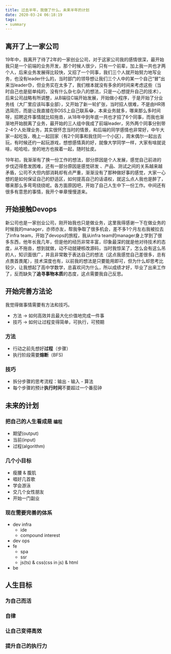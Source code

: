 ```yaml
---
title: 过去半年，我做了什么，未来半年的计划
date: 2020-03-24 06:18:19
tags:
- summary
---
```


## 离开了上一家公司
  19年中，我离开了待了2年的一家创业公司，对于这家公司我的感情很深，最开始我只是一个前端的业务开发，那个时候人很少，只有一个前辈，加上我一共也才两个人，后来业务发展得比较快，又招了一个同事，我们三个人就开始努力地写业务，也没有leader什么的，当时部门的领导想让我们三个人中的某一个自己“冒”出来当leader😓，但业务实在太多了，我们根本就没有多余的时间来考虑这些（当时自己也是挺单纯的，没有什么杂七杂八的想法，只是一心想提升自己的技术），后来公司战略有所调整，从B端往C端开始发展，开始做小程序，于是开始了分业务线（大厂里应该叫事业部），又开始了新一轮扩张，当时招人很难，不是由HR筛选简历，而是让我直接在BOSS上自己联系😂，本来业务就多，哪来那么多时间呀，招聘这件事情就比较拖沓，从18年中到年底一共也才招了6个同事，而我也渐渐地开始脱离了业务，最开始的三人组中我成了前端leader，另外两个同事分别带2-4个人处理业务，其实很怀念当时的情景，和后端的同学感情也非常好，中午大家一起吃饭，晚上一起回家（有2个同事和我住同一个小区），周末偶尔一起出去玩，有时候还约一起玩游戏，想想感情真的好，就像大学同学一样，大家有啥就说啥，哈哈哈，坐的地方也挨着一起，随时扯皮。

  19年初，我渐渐有了换一份工作的想法，部分原因是个人发展，感觉自己前进的步伐迈得愈发困难，还有一部分原因是感觉研发
 、产品、测试之间的关系越来越矛盾，公司不大但内部消耗却有点严重，渐渐没有了那种做好事的感觉，大家一心想的是如何保证自己的舒适区，如何提高自己的话语权，就这么点人我也是醉了，哪来那么多弯弯绕绕呢。各方面原因吧，开始了自己人生中下一份工作。中间还有很多有意思的事情，我开个单章慢慢道来。

## 开始接触Devops
  新公司也是一家创业公司，刚开始我也只是做业务，这里我得感谢一下在做业务的时候我的manager，亦师亦友，帮我争取了很多机会，差不多1个月左右我被拉去了infra team，开始了devops的旅程，我从infra team的manager身上学到了很多东西，他年长我几年，但是他的经历非常丰富，印象最深的就是他对待技术的态度，从不拖沓，想到就做，动不动就硬核改源码，当时我惊呆了，怎么会有这么吊的人，知识面很广，并且非常敢于表达自己的想法（这点我感觉自己差很多，总有点畏首畏尾），技术深度也有，以前我的想法是只要能用即可，但为什么却思考比较少，让我想起了高中学数学，总喜欢问为什么，所以成绩才好，毕业了出来工作了，反而缺失了**追寻事物本质**的态度，这点需要我自己反思。

## 开始完善方法论
  我觉得做事情需要有方法和技巧。

- 方法 -> 如何高效并且最大化价值地完成一件事
- 技巧 -> 如何让过程变得简单，可执行，可预期

### 方法
- 行动之前先想好**过程**（步骤）
- 执行阶段需要**熔断**（BFS)

### 技巧
- 拆分步骤的思考流程：输出 - 输入 - 算法
- 每个步骤的预计**执行时间**不要超过一个番茄钟

## 未来的计划
### 把自己的人生看成是 `编程`

- 期望(output)
- 当前(input)
- 过程(algorithm)

### 几个小目标

- 瘦腰 & 腹肌
- 唱好几首歌
- 学会游泳
- 交几个女性朋友
- 开始一门副业

### 现在需要完善的体系
- dev infra
	- ide
	- compound interest
- dev ops
- fe
	- spa
	- ssr
	- js(ts) & css(css in js) & html
- be

## 人生目标
### 为自己而活
### 自律
### 让自己变得高效
### 提升自己的执行力

<!--stackedit_data:
eyJoaXN0b3J5IjpbNjAxNjYwNzQ4LDIwMTU0NTQwMjJdfQ==
-->